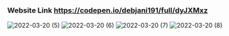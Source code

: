 ### Website Link https://codepen.io/debjani191/full/dyJXMxz
![2022-03-20 (5)](https://user-images.githubusercontent.com/67143143/159171140-6fcaf247-ed17-48df-b78a-fe888a899ffc.png)
![2022-03-20 (6)](https://user-images.githubusercontent.com/67143143/159171145-bc2c6bc6-ba47-4a17-94aa-3231cdbda507.png)
![2022-03-20 (7)](https://user-images.githubusercontent.com/67143143/159171147-4b8641d8-5e1d-496a-9e52-985f633171bc.png)
![2022-03-20 (8)](https://user-images.githubusercontent.com/67143143/159171150-05707233-1b54-444b-b841-f2d9f62a0f01.png)
